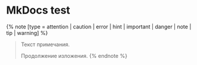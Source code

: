 # MkDocs test

{% note [type = attention | caution | error | hint | important | danger | note | tip | warning] %}
> Текст примечания.
> 
> Продолжение изложения.
{% endnote %}
